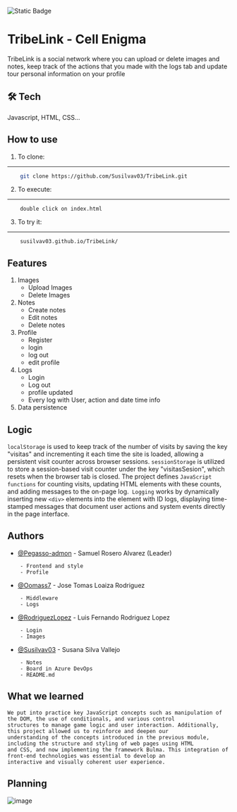 ![Static Badge](https://img.shields.io/badge/Status-🚧_In_Progress-orange)

# TribeLink - Cell Enigma 

TribeLink is a social network where you can upload or delete images and notes, keep track of the actions 
that you made with the logs tab and update tour personal information on your profile


## 🛠 Tech
Javascript, HTML, CSS...


## How to use

1. To clone:

---
```bash
    git clone https://github.com/Susilvav03/TribeLink.git
```
2. To execute:
---
```
    double click on index.html
```

3. To try it:
---
```
    susilvav03.github.io/TribeLink/
```


## Features

1. Images
   - Upload Images
   - Delete Images
2. Notes
   - Create notes
   - Edit notes
   - Delete notes
3. Profile
   - Register
   - login
   - log out
   - edit profile
4. Logs
   - Login
   - Log out
   - profile updated
   - Every log with User, action and date time info
5. Data persistence


## Logic 


`localStorage` is used to keep track of the number of visits by saving the key "visitas" and incrementing it each time the site is loaded, allowing a persistent visit counter across browser sessions. `sessionStorage` is utilized to store a session-based visit counter under the key "visitasSesion", which resets when the browser tab is closed. The project defines `JavaScript functions` for counting visits, updating HTML elements with these counts, and adding messages to the on-page log.` Logging` works by dynamically inserting new `<div>` elements into the element with ID logs, displaying time-stamped messages that document user actions and system events directly in the page interface.


## Authors

- [@Pegasso-admon](https://github.com/Pegasso-admon) - Samuel Rosero Alvarez (Leader)
```
    - Frontend and style
    - Profile
```
- [@Oomass7](https://github.com/Oomass7) - Jose Tomas Loaiza Rodriguez
```
    - Middleware
    - Logs
```
- [@RodriguezLopez](https://github.com/RodriguezLopez) - Luis Fernando Rodriguez Lopez 
```
    - Login
    - Images
```
- [@Susilvav03](https://github.com/Susilvav03) - Susana Silva Vallejo 
```
    - Notes
    - Board in Azure DevOps
    - README.md
```
## What we learned

```
We put into practice key JavaScript concepts such as manipulation of the DOM, the use of conditionals, and various control
structures to manage game logic and user interaction. Additionally, this project allowed us to reinforce and deepen our
understanding of the concepts introduced in the previous module, including the structure and styling of web pages using HTML
and CSS, and now implementing the framework Bulma. This integration of front-end technologies was essential to develop an
interactive and visually coherent user experience.

```

## Planning

![image](https://github.com/user-attachments/assets/682e2c79-22e6-496c-8284-090dd33fe389)


